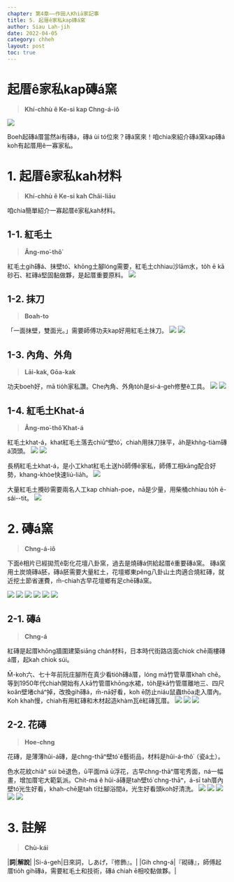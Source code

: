 ```yaml
---
chapter: 第4章——作田人Khiā家記事
title: 5. 起厝ê家私kap磚á窯
author: Siau Lah-jih
date: 2022-04-05
category: chheh
layout: post
toc: true
---
```


# 起厝ê家私kap磚á窯
> **Khí-chhù ê Ke-si kap Chng-á-iô**

![](../too5/15/15-5-13磚仔窯.jpg)

Boeh起磚á厝當然ài有磚á，磚á ùi tó位來？磚á窯來！咱chia來紹介磚á窯kap磚á koh有起厝用ê一寡家私。

# 1. 起厝ê家私kah材料
> **Khí-chhù ê Ke-si kah Châi-liāu**

咱chia簡單紹介一寡起厝ê家私kah材料。

## 1-1. 紅毛土
> **Âng-mo͘-thô͘**

紅毛土gih磚á、抹壁tó͘、khōng土腳lóng需要，紅毛土chhiau沙lām水，to̍h ē kā砂石、紅磚á堅固黏做夥，是起厝重要原料。
![](../too5/15/15-5-1紅毛土.jpg)

## 1-2. 抹刀
> **Boah-to**

「一面抹壁，雙面光。」需要師傅功夫kap好用紅毛土抹刀。
![](../too5/15/15-5-2紅毛土抹刀.jpg)
![](../too5/15/15-5-2a紅毛土抹刀.jpg)

## 1-3. 內角、外角
> **Lāi-kak, Gōa-kak**

功夫boeh好，mā tio̍h家私讚。Che內角、外角to̍h是si-á-geh修整ê工具。
![](../too5/15/15-5-3土水家私內角.jpg)
![](../too5/15/15-5-4土水家私外角.jpg)

## 1-4. 紅毛土Khat-á
> **Âng-mo͘-thô͘ Khat-á**

紅毛土khat-á，khat紅毛土落去chiūⁿ壁tó͘，chiah用抹刀抹平，a̍h是khǹg-tiàm磚á頂頭。
![](../too5/15/15-5-5紅毛土匙仔.jpg) 
![](../too5/15/15-5-6.jpg)

長柄紅毛土khat-á，是小工khat紅毛土送hō͘師傅ê家私，師傅工相kāng配合好勢，khang-khòe快速liú-lia̍h。
![](../too5/15/15-5-7.jpg)

大量紅毛土攪砂需要兩名人工kap chhiah-poe，nā是少量，用柴桶chhiau to̍h ē-sái--tit。
![](../too5/15/15-5-8.jpg)

# 2. 磚á窯
> **Chng-á-iô**

下面ê相片已經拋荒ê彰化花壇八卦窯，過去是燒磚á供給起厝ê重要磚á窯。
磚á窯用土炭燒磚á胚，磚á胚需要大量紅土，花壇鄉東pêng八卦山土肉適合燒紅磚，就近挖土節省運費，m̄-chiah古早花壇鄉有足chē磚á窯。

![](../too5/15/15-5-9磚仔窯.jpg)
![](../too5/15/15-5-10磚仔窯.jpg)
![](../too5/15/15-5-11磚仔窯.jpg)
![](../too5/15/15-5-12磚仔窯.jpg)
![](../too5/15/15-5-13磚仔窯.jpg)
![](../too5/15/15-5-14磚仔窯.jpg)

## 2-1. 磚á
> **Chng-á**

紅磚是起厝khōng牆圍建築siāng chán材料，日本時代街路店面chiok chē兩樓磚á厝，起kah chiok súi。

M̄-koh六、七十年前阮庄腳所在真少看tio̍h磚á厝，lóng mā竹管草厝khah chē。等到1950年代chiah開始有人kā竹管厝khōng水裙，to̍h是kā竹管厝離地三、四尺koân壁堵cháⁿ掉，改換gih磚á，m̄-nā好看，koh ē防止niáu鼠蟲thōa走入厝內。Koh khah慢，chiah有用紅磚和木材起造khàm瓦ê紅磚瓦厝。
![](../too5/15/15-5-15火燒磚.jpg)
![](../too5/15/15-5-15a紅磚.jpg)
![](../too5/15/15-5-15b紅磚.jpg)

## 2-2. 花磚
> **Hoe-chng**

花磚，是薄薄hûi-á磚，是chng-thāⁿ壁tó͘ ê藝術品，材料是hûi-á-thô͘（瓷á土）。

色水花紋chiâⁿ súi bē退色，ū平面mā ū浮花，古早chng-thāⁿ厝宅秀面，ná一幅畫，增加厝宅大範氣派。Chit-má ê hûi-á磚是tah壁tó͘ chng-thāⁿ，á-sī tah厝內壁tó͘光生好看，khah-chē是tah tī灶腳浴間á，光生好看頭koh好清洗。
![](../too5/15/15-5-16花磚.jpg)
![](../too5/15/15-5-17花磚.jpg)
![](../too5/15/15-5-18花磚.jpg)
![](../too5/15/15-5-19花磚.jpg)
![](../too5/15/15-5-20花磚.jpg)

# 3. 註解
> **Chù-kái**

|**詞**|**解說**|
|Si-á-geh|日來詞，しあげ，『修飾』。|
|Gih chng-á|『砌磚』，師傅起厝tio̍h gih磚á，需要紅毛土和技術，磚á chiah ē相咬黏做夥。|
